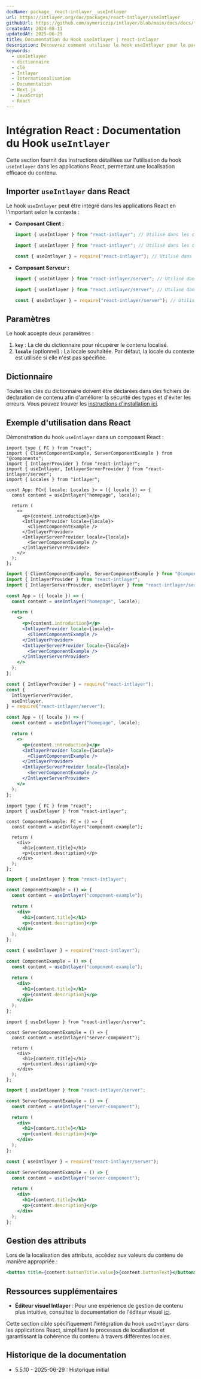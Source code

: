```yaml
---
docName: package__react-intlayer__useIntlayer
url: https://intlayer.org/doc/packages/react-intlayer/useIntlayer
githubUrl: https://github.com/aymericzip/intlayer/blob/main/docs/docs/fr/packages/react-intlayer/useIntlayer.md
createdAt: 2024-08-11
updatedAt: 2025-06-29
title: Documentation du Hook useIntlayer | react-intlayer
description: Découvrez comment utiliser le hook useIntlayer pour le package react-intlayer
keywords:
  - useIntlayer
  - dictionnaire
  - clé
  - Intlayer
  - Internationalisation
  - Documentation
  - Next.js
  - JavaScript
  - React
---
```


# Intégration React : Documentation du Hook `useIntlayer`

Cette section fournit des instructions détaillées sur l'utilisation du hook `useIntlayer` dans les applications React, permettant une localisation efficace du contenu.

## Importer `useIntlayer` dans React

Le hook `useIntlayer` peut être intégré dans les applications React en l'important selon le contexte :

- **Composant Client :**

  ```typescript codeFormat="typescript"
  import { useIntlayer } from "react-intlayer"; // Utilisé dans les composants React côté client
  ```

  ```javascript codeFormat="esm"
  import { useIntlayer } from "react-intlayer"; // Utilisé dans les composants React côté client
  ```

  ```javascript codeFormat="commonjs"
  const { useIntlayer } = require("react-intlayer"); // Utilisé dans les composants React côté client
  ```

- **Composant Serveur :**

  ```typescript codeFormat="commonjs"
  import { useIntlayer } from "react-intlayer/server"; // Utilisé dans les composants React côté serveur
  ```

  ```javascript codeFormat="esm"
  import { useIntlayer } from "react.intlayer/server"; // Utilisé dans les composants React côté serveur
  ```

  ```javascript codeFormat="commonjs"
  const { useIntlayer } = require("react-intlayer/server"); // Utilisé dans les composants React côté serveur
  ```

## Paramètres

Le hook accepte deux paramètres :

1. **`key`** : La clé du dictionnaire pour récupérer le contenu localisé.
2. **`locale`** (optionnel) : La locale souhaitée. Par défaut, la locale du contexte est utilisée si elle n'est pas spécifiée.

## Dictionnaire

Toutes les clés du dictionnaire doivent être déclarées dans des fichiers de déclaration de contenu afin d'améliorer la sécurité des types et d'éviter les erreurs. Vous pouvez trouver les [instructions d'installation ici](https://github.com/aymericzip/intlayer/blob/main/docs/docs/fr/dictionary/get_started.md).

## Exemple d'utilisation dans React

Démonstration du hook `useIntlayer` dans un composant React :

```tsx fileName="src/app.tsx" codeFormat="typescript"
import type { FC } from "react";
import { ClientComponentExample, ServerComponentExample } from "@components";
import { IntlayerProvider } from "react-intlayer";
import { useIntlayer, IntlayerServerProvider } from "react-intlayer/server";
import { Locales } from "intlayer";

const App: FC<{ locale: Locales }> = ({ locale }) => {
  const content = useIntlayer("homepage", locale);

  return (
    <>
      <p>{content.introduction}</p>
      <IntlayerProvider locale={locale}>
        <ClientComponentExample />
      </IntlayerProvider>
      <IntlayerServerProvider locale={locale}>
        <ServerComponentExample />
      </IntlayerServerProvider>
    </>
  );
};
```

```jsx fileName="src/app.mjx" codeFormat="esm"
import { ClientComponentExample, ServerComponentExample } from "@components";
import { IntlayerProvider } from "react-intlayer";
import { IntlayerServerProvider, useIntlayer } from "react-intlayer/server";

const App = ({ locale }) => {
  const content = useIntlayer("homepage", locale);

  return (
    <>
      <p>{content.introduction}</p>
      <IntlayerProvider locale={locale}>
        <ClientComponentExample />
      </IntlayerProvider>
      <IntlayerServerProvider locale={locale}>
        <ServerComponentExample />
      </IntlayerServerProvider>
    </>
  );
};
```

```jsx fileName="src/app.csx" codeFormat="commonjs"
const { IntlayerProvider } = require("react-intlayer");
const {
  IntlayerServerProvider,
  useIntlayer,
} = require("react-intlayer/server");

const App = ({ locale }) => {
  const content = useIntlayer("homepage", locale);

  return (
    <>
      <p>{content.introduction}</p>
      <IntlayerProvider locale={locale}>
        <ClientComponentExample />
      </IntlayerProvider>
      <IntlayerServerProvider locale={locale}>
        <ServerComponentExample />
      </IntlayerServerProvider>
    </>
  );
};
```

```tsx fileName="src/components/ComponentExample.tsx" codeFormat="typescript"
import type { FC } from "react";
import { useIntlayer } from "react-intlayer";

const ComponentExample: FC = () => {
  const content = useIntlayer("component-example");

  return (
    <div>
      <h1>{content.title}</h1>
      <p>{content.description}</p>
    </div>
  );
};
```

```jsx fileName="src/components/ComponentExample.mjx" codeFormat="esm"
import { useIntlayer } from "react-intlayer";

const ComponentExample = () => {
  const content = useIntlayer("component-example");

  return (
    <div>
      <h1>{content.title}</h1>
      <p>{content.description}</p>
    </div>
  );
};
```

```jsx fileName="src/components/ComponentExample.csx" codeFormat="commonjs"
const { useIntlayer } = require("react-intlayer");

const ComponentExample = () => {
  const content = useIntlayer("component-example");

  return (
    <div>
      <h1>{content.title}</h1>
      <p>{content.description}</p>
    </div>
  );
};
```

```tsx fileName="src/components/ServerComponentExample.tsx" codeFormat="typescript"
import { useIntlayer } from "react-intlayer/server";

const ServerComponentExample = () => {
  const content = useIntlayer("server-component");

  return (
    <div>
      <h1>{content.title}</h1>
      <p>{content.description}</p>
    </div>
  );
};
```

```jsx fileName="src/components/ServerComponentExample.mjx" codeFormat="esm"
import { useIntlayer } from "react-intlayer/server";

const ServerComponentExample = () => {
  const content = useIntlayer("server-component");

  return (
    <div>
      <h1>{content.title}</h1>
      <p>{content.description}</p>
    </div>
  );
};
```

```jsx fileName="src/components/ServerComponentExample.csx" codeFormat="commonjs"
const { useIntlayer } = require("react-intlayer/server");

const ServerComponentExample = () => {
  const content = useIntlayer("server-component");

  return (
    <div>
      <h1>{content.title}</h1>
      <p>{content.description}</p>
    </div>
  );
};
```

## Gestion des attributs

Lors de la localisation des attributs, accédez aux valeurs du contenu de manière appropriée :

```jsx
<button title={content.buttonTitle.value}>{content.buttonText}</button>
```

## Ressources supplémentaires

- **Éditeur visuel Intlayer** : Pour une expérience de gestion de contenu plus intuitive, consultez la documentation de l'éditeur visuel [ici](https://github.com/aymericzip/intlayer/blob/main/docs/docs/fr/intlayer_visual_editor.md).

Cette section cible spécifiquement l'intégration du hook `useIntlayer` dans les applications React, simplifiant le processus de localisation et garantissant la cohérence du contenu à travers différentes locales.

## Historique de la documentation

- 5.5.10 - 2025-06-29 : Historique initial
